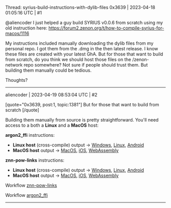 Thread: syrius-build-instructions-with-dylib-files
0x3639 | 2023-04-18 01:05:16 UTC | #1

@aliencoder I just helped a guy build SYRIUS v0.0.6 from scratch using my old instruction here: https://forum2.zenon.org/t/how-to-compile-syrius-for-macos/1116

My instructions included manually downloading the dylib files from my personal repo.  I got them from the .dmg in the then latest release.  I know these files are created with your latest GhA.  But for those that want to build from scratch, do you think we should host those files on the /zenon-network repo somewhere?  Not sure if people should trust them.  But building them manually could be tedious.  

Thoughts?

-------------------------

aliencoder | 2023-04-19 08:53:04 UTC | #2

[quote="0x3639, post:1, topic:1381"]
But for those that want to build from scratch
[/quote]

Building them manually from source is pretty straightforward. You'll need access to a both a **Linux** and a **MacOS** host:

**argon2_ffi** instructions:
- **Linux host** (cross-compile) output -> [Windows](https://github.com/zenon-network/argon2_ffi/blob/38ce76d53969e9155bcc38c2fca679d9ae906f6b/.github/workflows/znn_argon2_ffi_builder.yml#L111), [Linux](https://github.com/zenon-network/argon2_ffi/blob/38ce76d53969e9155bcc38c2fca679d9ae906f6b/.github/workflows/znn_argon2_ffi_builder.yml#L86), [Android](https://github.com/zenon-network/argon2_ffi/blob/38ce76d53969e9155bcc38c2fca679d9ae906f6b/.github/workflows/znn_argon2_ffi_builder.yml#L100)
- **MacOS host** output -> [MacOS](https://github.com/zenon-network/argon2_ffi/blob/38ce76d53969e9155bcc38c2fca679d9ae906f6b/.github/workflows/znn_argon2_ffi_builder.yml#L45), [iOS](https://github.com/zenon-network/argon2_ffi/blob/38ce76d53969e9155bcc38c2fca679d9ae906f6b/.github/workflows/znn_argon2_ffi_builder.yml#L31), [WebAssembly](https://github.com/zenon-network/argon2_ffi/blob/38ce76d53969e9155bcc38c2fca679d9ae906f6b/.github/workflows/znn_argon2_ffi_builder.yml#L53)

**znn-pow-links** instructions:
- **Linux host** (cross-compile) output -> [Windows](https://github.com/zenon-network/znn-pow-links-cpp/blob/fefbaae2178512d4446261cde9444d965b3f246f/.github/workflows/znn_pow_links_builder.yml#L112), [Linux](https://github.com/zenon-network/znn-pow-links-cpp/blob/fefbaae2178512d4446261cde9444d965b3f246f/.github/workflows/znn_pow_links_builder.yml#L87), [Android](https://github.com/zenon-network/znn-pow-links-cpp/blob/fefbaae2178512d4446261cde9444d965b3f246f/.github/workflows/znn_pow_links_builder.yml#L101)
- **MacOS host** output -> [MacOS](https://github.com/zenon-network/znn-pow-links-cpp/blob/fefbaae2178512d4446261cde9444d965b3f246f/.github/workflows/znn_pow_links_builder.yml#L45), [iOS](https://github.com/zenon-network/znn-pow-links-cpp/blob/fefbaae2178512d4446261cde9444d965b3f246f/.github/workflows/znn_pow_links_builder.yml#L31), [WebAssembly](https://github.com/zenon-network/znn-pow-links-cpp/blob/fefbaae2178512d4446261cde9444d965b3f246f/.github/workflows/znn_pow_links_builder.yml#L54)

Workflow [znn-pow-links](https://github.com/zenon-network/znn-pow-links-cpp/blob/master/.github/workflows/znn_pow_links_builder.yml)

Workflow [argon2_ffi](https://github.com/zenon-network/argon2_ffi/blob/master/.github/workflows/znn_argon2_ffi_builder.yml)

-------------------------

